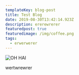 ```yaml
---
templateKey: blog-post
title: Test Blog
date: 2019-08-30T13:42:14.923Z
description: ererewrerer
featuredpost: true
featuredimage: /img/coffee.png
tags:
  - erwerwerer
---
```

![](/img/blog-index.jpg "OH HAI")

wertwrewrer
